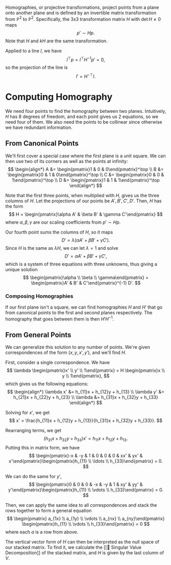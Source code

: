 Homographies, or projective transformations, project points from a plane onto another plane and is defined by an invertible matrix transformation from $\mathbb{P}^2$ to $\mathbb{P}^2$. Specifically, the 3x3 transformation matrix $H$ with $\det H \neq 0$ maps 
$$
p' \sim Hp.
$$
 Note that $H$ and $kH$ are the same transformation.

Applied to a line $l$, we have 
$$
l^\top p = l^\top H^{-1}p' = 0,
$$
 so the projection of the line is 
$$
l' = H^{-\top} l.
$$


# Computing Homography
We need four points to find the homography between two planes. Intuitively, $H$ has $8$ degrees of freedom, and each point gives us $2$ equations, so we need four of them. We also need the points to be collinear since otherwise we have redundant information.

## From Canonical Points
We'll first cover a special case where the first plane is a unit square. We can then use two of its corners as well as the points at infinity: 
$$
\begin{align*} A &= \begin{pmatrix}1 & 0 & 0\end{pmatrix}^\top \\ B &= \begin{pmatrix}0 & 1 & 0\end{pmatrix}^\top \\ C &= \begin{pmatrix}0 & 0 & 1\end{pmatrix}^\top \\ D &= \begin{pmatrix}1 & 1 & 1\end{pmatrix}^\top \end{align*}
$$


Note that the first three points, when multiplied with $H$, gives us the three columns of $H$. Let the projections of our points be $A', B', C', D'$. Then, $H$ has the form 
$$
H = \begin{pmatrix}\alpha A' & \beta B' & \gamma C'\end{pmatrix}
$$
 where $\alpha, \beta, \gamma$ are our scaling coefficients from $p' \sim Hp$.

Our fourth point sums the columns of $H$, so it maps 
$$
D' = \lambda(\alpha A' + \beta B' + \gamma C').
$$
 Since $H$ is the same as $\lambda H$, we can let $\lambda = 1$ and solve 
$$
D' = \alpha A' + \beta B' + \gamma C',
$$
 which is a system of three equations with three unknowns, thus giving a unique solution 
$$
\begin{pmatrix}\alpha \\ \beta \\ \gamma\end{pmatrix} = \begin{pmatrix}A' & B' & C'\end{pmatrix}^{-1} D'.
$$


### Composing Homographies
If our first plane isn't a square, we can find homographies $H$ and $H'$ that go from canonical points to the first and second planes respectively. The homography that goes between them is then $H' H^{-1}$.

## From General Points
We can generalize this solution to any number of points. We're given correspondences of the form $(x, y, x', y')$, and we'll find $H$.

First, consider a single correspondence. We have 
$$
\lambda \begin{pmatrix}x' \\ y' \\ 1\end{pmatrix} = H \begin{pmatrix}x \\ y \\ 1\end{pmatrix},
$$
 which gives us the following equations: 
$$
\begin{align*} \lambda x' &= h_{11}x + h_{12}y + h_{13} \\ \lambda y' &= h_{21}x + h_{22}y + h_{23} \\ \lambda &= h_{31}x + h_{32}y + h_{33} \end{align*}
$$


Solving for $x'$, we get 
$$
x' = \frac{h_{11}x + h_{12}y + h_{13}}{h_{31}x + h_{32}y + h_{33}}.
$$

Rearranging terms, we get 
$$
(h_{31}x + h_{32}y + h_{33})x' = h_{11}x + h_{12}y + h_{13}.
$$
 Putting this in matrix form, we have 
$$
\begin{pmatrix}-x & -y & 1 & 0 & 0 & 0 & xx' & yx' & x'\end{pmatrix}\begin{pmatrix}h_{11} \\ \ldots \\ h_{33}\end{pmatrix} = 0.
$$


We can do the same for $y'$, 
$$
\begin{pmatrix}0 & 0 & 0 & -x & -y & 1 & xy' & yy' & y'\end{pmatrix}\begin{pmatrix}h_{11} \\ \vdots \\ h_{33}\end{pmatrix} = 0.
$$


Then, we can apply the same idea to all correspondences and stack the rows together to form a general equation 
$$
\begin{pmatrix} a_{1x} \\ a_{1y} \\ \vdots \\ a_{nx} \\ a_{ny}\end{pmatrix} \begin{pmatrix}h_{11} \\ \vdots \\ h_{33}\end{pmatrix} = 0
$$
 where each $a$ is a row from above.

The vertical vector form of $H$ can then be interpreted as the null space of our stacked matrix. To find it, we calculate the [[📎 Singular Value Decomposition]] of the stacked matrix, and $H$ is given by the last column of $V$.